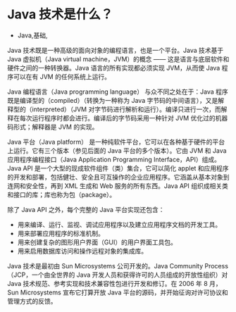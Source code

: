 # Java 技术是什么？
- Java,基础,

Java 技术既是一种高级的面向对象的编程语言，也是一个平台。Java 技术基于 Java 虚拟机（Java virtual machine，JVM）的概念 —— 这是语言与底层软件和硬件之间的一种转换器。Java 语言的所有实现都必须实现 JVM，从而使 Java 程序可以在有 JVM 的任何系统上运行。


Java 编程语言（Java programming language） 与众不同之处在于：Java 程序既是编译型的（compiled）（转换为一种称为 Java 字节码的中间语言），又是解释型的（interpreted）（JVM 对字节码进行解析和运行）。编译只进行一次，而解释在每次运行程序时都会进行。编译后的字节码采用一种针对 JVM 优化过的机器码形式；解释器是 JVM 的实现。

Java 平台（Java platform） 是一种纯软件平台，它可以在各种基于硬件的平台上运行。它有三个版本（参见后面的 Java 平台的多个版本）。它由 JVM 和 Java 应用程序编程接口（Java Application Programming Interface，API）组成。Java API 是一个大型的现成软件组件（类）集合，它可以简化 applet 和应用程序的开发和部署，包括健壮、安全且可互操作的企业应用程序。它涵盖从基本对象到连网和安全性，再到 XML 生成和 Web 服务的所有东西。Java API 组织成相关类和接口的库；库也称为包（package）。

除了 Java API 之外，每个完整的 Java 平台实现还包含：

* 用来编译、运行、监视、调试应用程序以及建立应用程序文档的开发工具。
* 用来部署应用程序的标准机制。
* 用来创建复杂的图形用户界面（GUI）的用户界面工具包。
* 用来启用数据库访问和操作远程对象的集成库。

Java 技术是最初由 Sun Microsystems 公司开发的。Java Community Process（JCP，一个由全世界的 Java 开发人员和获得许可的人员组成的开放性组织）对 Java 技术规范、参考实现和技术兼容性包进行开发和修订。在 2006 年 8 月，Sun Microsystems 宣布它打算开放 Java 平台的源码，并开始征询对许可协议和管理方式的反馈。